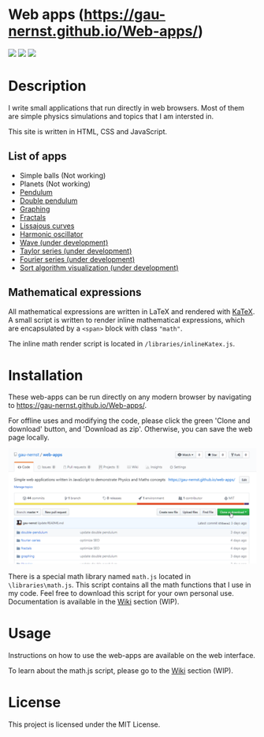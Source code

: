 Web apps (https://gau-nernst.github.io/Web-apps/)
==================

<div>
    <img src="https://img.shields.io/github/repo-size/gau-nernst/Web-apps.svg">
    <img src="https://img.shields.io/github/languages/top/gau-nernst/Web-apps.svg">
    <img src="https://img.shields.io/github/license/gau-nernst/Web-apps.svg">
</div>

# Description

I write small applications that run directly in web browsers. Most of them are simple physics simulations and topics that I am intersted in.

This site is written in HTML, CSS and JavaScript.

## List of apps

<ul>
    <li>Simple balls (Not working)</li>
    <li>Planets (Not working)</li>
    <li><a href="https://gau-nernst.github.io/web-apps/pendulum/">Pendulum</a></li>
    <li><a href="https://gau-nernst.github.io/web-apps/double-pendulum/">Double pendulum</a></li>
    <li><a href="https://gau-nernst.github.io/web-apps/graphing/">Graphing</a></li>
    <li><a href="https://gau-nernst.github.io/web-apps/fractals/">Fractals</a></li>
    <li><a href="https://gau-nernst.github.io/web-apps/lissajous/">Lissajous curves</a></li>
    <li><a href="https://gau-nernst.github.io/web-apps/oscillator/">Harmonic oscillator</a></li>
    <li><a href="https://gau-nernst.github.io/web-apps/wave/">Wave (under development)</a></li>
    <li><a href="https://gau-nernst.github.io/web-apps/taylor-series/">Taylor series (under development)</a></li>
    <li><a href="https://gau-nernst.github.io/web-apps/fourier-series/">Fourier series (under development)</a></li>
    <li><a href="https://gau-nernst.github.io/web-apps/sort/">Sort algorithm visualization (under development)</a></li>
</ul>

## Mathematical expressions

All mathematical expressions are written in LaTeX and rendered with [KaTeX](https://github.com/KaTeX/KaTeX). A small script is written to render inline mathematical expressions, which are encapsulated by a `<span>` block with class `"math"`.

The inline math render script is located in `/libraries/inlineKatex.js`.

# Installation

These web-apps can be run directly on any modern browser by navigating to https://gau-nernst.github.io/Web-apps/.

For offline uses and modifying the code, please click the green 'Clone and download' button, and 'Download as zip'. Otherwise, you can save the web page locally.

![](download.gif)

There is a special math library named `math.js` located in `\libraries\math.js`. This script contains all the math functions that I use in my code. Feel free to download this script for your own personal use. Documentation is available in the [Wiki](https://github.com/gau-nernst/web-apps/wiki/math.js) section (WIP).

# Usage

Instructions on how to use the web-apps are available on the web interface.

To learn about the math.js script, please go to the [Wiki](https://github.com/gau-nernst/web-apps/wiki/math.js) section (WIP).

# License

This project is licensed under the MIT License.
